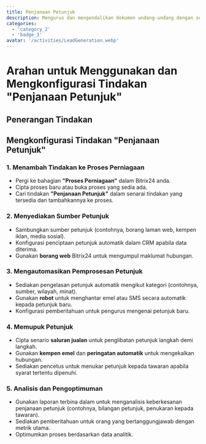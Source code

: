 ```yaml
---
title: Penjanaan Petunjuk
description: Mengurus dan mengendalikan dokumen undang-undang dengan selamat.
categories: 
  - 'category_2'
  - 'badge_3'
avatar: '/activities/LeadGeneration.webp'
---
```


# Arahan untuk Menggunakan dan Mengkonfigurasi Tindakan "Penjanaan Petunjuk"

## Penerangan Tindakan

## **Mengkonfigurasi Tindakan "Penjanaan Petunjuk"**

### 1. Menambah Tindakan ke Proses Perniagaan
- Pergi ke bahagian **"Proses Perniagaan"** dalam Bitrix24 anda.
- Cipta proses baru atau buka proses yang sedia ada.
- Cari tindakan **"Penjanaan Petunjuk"** dalam senarai tindakan yang tersedia dan tambahkannya ke proses.

### 2. Menyediakan Sumber Petunjuk
- Sambungkan sumber petunjuk (contohnya, borang laman web, kempen iklan, media sosial).
- Konfigurasi penciptaan petunjuk automatik dalam CRM apabila data diterima.
- Gunakan **borang web** Bitrix24 untuk mengumpul maklumat hubungan.

### 3. Mengautomasikan Pemprosesan Petunjuk
- Sediakan pengelasan petunjuk automatik mengikut kategori (contohnya, sumber, wilayah, minat).
- Gunakan **robot** untuk menghantar emel atau SMS secara automatik kepada petunjuk baru.
- Konfigurasi pemberitahuan untuk pengurus mengenai petunjuk baru.

### 4. Memupuk Petunjuk
- Cipta senario **saluran jualan** untuk penglibatan petunjuk langkah demi langkah.
- Gunakan **kempen emel** dan **peringatan automatik** untuk mengekalkan hubungan.
- Sediakan pencetus untuk menukar petunjuk kepada tawaran apabila syarat tertentu dipenuhi.

### 5. Analisis dan Pengoptimuman
- Gunakan laporan terbina dalam untuk menganalisis keberkesanan penjanaan petunjuk (contohnya, bilangan petunjuk, penukaran kepada tawaran).
- Sediakan pemberitahuan untuk orang yang bertanggungjawab dengan metrik utama.
- Optimumkan proses berdasarkan data analitik.